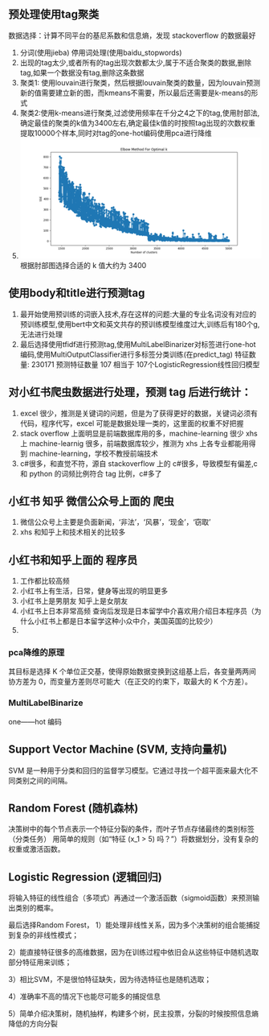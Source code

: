 ## 预处理使用tag聚类
数据选择：计算不同平台的基尼系数和信息熵，发现 stackoverflow 的数据最好

1. 分词(使用jieba) 停用词处理(使用baidu_stopwords)
2. 出现的tag太少,或者所有的tag出现次数都太少,属于不适合聚类的数据,删除tag,如果一个数据没有tag,删除这条数据
3.  聚类1: 使用louvain进行聚类，然后根据louvain聚类的数量，因为louvain预测新的值需要建立新的图，而kmeans不需要，所以最后还需要是k-means的形式
4. 聚类2:使用k-means进行聚类,过滤使用频率在千分之4之下的tag,使用肘部法,确定最佳的聚类的k值为3400左右,确定最佳k值的时按照tag出现的次数权重提取10000个样本,同时对tag的one-hot编码使用pca进行降维 
5. ![elbow_plot_pca](./elbow_plot_pca.png)
根据肘部图选择合适的 k 值大约为 3400


## 使用body和title进行预测tag
1. 最开始使用预训练的词嵌入技术,存在这样的问题:大量的专业名词没有对应的预训练模型,使用bert中文和英文共存的预训练模型维度过大,训练后有180个g,无法进行处理
2. 最后选择使用tfidf进行预测tag,使用MultiLabelBinarizer对标签进行one-hot编码,使用MultiOutputClassifier进行多标签分类训练(在predict_tag)
特征数量: 230171 预测特征数量 107 相当于 107个LogisticRegression线性回归模型

## 对小红书爬虫数据进行处理，预测 tag 后进行统计：
1. excel 很少，推测是关键词的问题，但是为了获得更好的数据，关键词必须有代码，程序代写，excel 可能是数据处理一类的，这里面的权重不好把握
2. stack overflow 上面明显是前端数据库用的多，machine-learning 很少 xhs 上 machine-learnig 很多，前端数据库较少，推测为 xhs 上各专业都能用得到 machine-learning，学校不教授前端技术
3. c#很多，和直觉不符，源自 stackoverflow 上的 c#很多，导致模型有偏差,c 和 python 的词频比例符合 tag 比例，c#多了

## 小红书 知乎 微信公众号上面的 爬虫
1. 微信公众号上主要是负面新闻，‘非法’，‘风暴’，‘现金’，‘窃取’
2. xhs 和知乎上和技术相关的比较多
## 小红书和知乎上面的 程序员
1. 工作都比较高频
2. 小红书上有生活，日常，健身等出现的明显更多
3. 小红书上是男朋友 知乎上是女朋友
4. 小红书上日本非常高频 查询后发现是日本留学中介喜欢用介绍日本程序员（为什么小红书上都是日本留学这种小众中介，美国英国的比较少）
5.  


### pca降维的原理
其目标是选择 K 个单位正交基，使得原始数据变换到这组基上后，各变量两两间协方差为 0，而变量方差则尽可能大（在正交的约束下，取最大的 K 个方差）。
### MultiLabelBinarize
one——hot 编码
## Support Vector Machine (SVM, 支持向量机)
 SVM 是一种用于分类和回归的监督学习模型。它通过寻找一个超平面来最大化不同类别之间的间隔。
## Random Forest (随机森林)
决策树中的每个节点表示一个特征分裂的条件，而叶子节点存储最终的类别标签（分类任务） 用简单的规则（如“特征 \(x_1 > 5\) 吗？”）将数据划分，没有复杂的权重或激活函数。
## Logistic Regression (逻辑回归)
将输入特征的线性组合（多项式）再通过一个激活函数（sigmoid函数）来预测输出类别的概率。

最后选择Random Forest，
1）能处理非线性关系，因为多个决策树的组合能捕捉到复杂的非线性模式；

2）能直接特征很多的高维数据，因为在训练过程中依旧会从这些特征中随机选取部分特征用来训练；

3）相比SVM，不是很怕特征缺失，因为待选特征也是随机选取；

4）准确率不高的情况下也能尽可能多的捕捉信息

5）简单介绍决策树，随机抽样，构建多个树，民主投票，分裂的时候按照信息熵降低的方向分裂